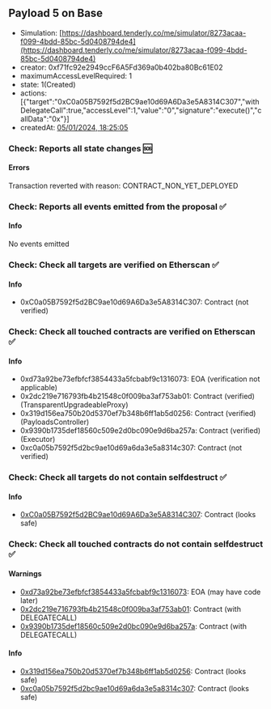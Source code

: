 ## Payload 5 on Base

- Simulation: [https://dashboard.tenderly.co/me/simulator/8273acaa-f099-4bdd-85bc-5d0408794de4](https://dashboard.tenderly.co/me/simulator/8273acaa-f099-4bdd-85bc-5d0408794de4)
- creator: 0xf71fc92e2949ccF6A5Fd369a0b402ba80Bc61E02
- maximumAccessLevelRequired: 1
- state: 1(Created)
- actions: [{"target":"0xC0a05B7592f5d2BC9ae10d69A6Da3e5A8314C307","withDelegateCall":true,"accessLevel":1,"value":"0","signature":"execute()","callData":"0x"}]
- createdAt: [05/01/2024, 18:25:05](https://basescan.org/tx/0xce9e045e968ff7c0627e393428d70f0dff61be53c7580365e6c7a81ad47f0da5)

### Check: Reports all state changes :sos:

#### Errors

Transaction reverted with reason: CONTRACT_NON_YET_DEPLOYED

### Check: Reports all events emitted from the proposal :white_check_mark:

#### Info

No events emitted

### Check: Check all targets are verified on Etherscan :white_check_mark:

#### Info

- 0xC0a05B7592f5d2BC9ae10d69A6Da3e5A8314C307: Contract (not verified)

### Check: Check all touched contracts are verified on Etherscan :white_check_mark:

#### Info

- 0xd73a92be73efbfcf3854433a5fcbabf9c1316073: EOA (verification not applicable)
- 0x2dc219e716793fb4b21548c0f009ba3af753ab01: Contract (verified) (TransparentUpgradeableProxy)
- 0x319d156ea750b20d5370ef7b348b6ff1ab5d0256: Contract (verified) (PayloadsController)
- 0x9390b1735def18560c509e2d0bc090e9d6ba257a: Contract (verified) (Executor)
- 0xc0a05b7592f5d2bc9ae10d69a6da3e5a8314c307: Contract (not verified)

### Check: Check all targets do not contain selfdestruct :white_check_mark:

#### Info

- [0xC0a05B7592f5d2BC9ae10d69A6Da3e5A8314C307](https://basescan.org/address/0xC0a05B7592f5d2BC9ae10d69A6Da3e5A8314C307): Contract (looks safe)

### Check: Check all touched contracts do not contain selfdestruct :white_check_mark:

#### Warnings

- [0xd73a92be73efbfcf3854433a5fcbabf9c1316073](https://basescan.org/address/0xd73a92be73efbfcf3854433a5fcbabf9c1316073): EOA (may have code later)
- [0x2dc219e716793fb4b21548c0f009ba3af753ab01](https://basescan.org/address/0x2dc219e716793fb4b21548c0f009ba3af753ab01): Contract (with DELEGATECALL)
- [0x9390b1735def18560c509e2d0bc090e9d6ba257a](https://basescan.org/address/0x9390b1735def18560c509e2d0bc090e9d6ba257a): Contract (with DELEGATECALL)

#### Info

- [0x319d156ea750b20d5370ef7b348b6ff1ab5d0256](https://basescan.org/address/0x319d156ea750b20d5370ef7b348b6ff1ab5d0256): Contract (looks safe)
- [0xc0a05b7592f5d2bc9ae10d69a6da3e5a8314c307](https://basescan.org/address/0xc0a05b7592f5d2bc9ae10d69a6da3e5a8314c307): Contract (looks safe)

